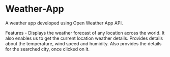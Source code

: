 # Weather-App

A weather app developed using Open Weather App API.

Features -
Displays the weather forecast of any location across the world.
It also enables us to get the current location weather details.
Provides details about the temperature, wind speed and humidity.
Also provides the details for the searched city, once clicked on it.

